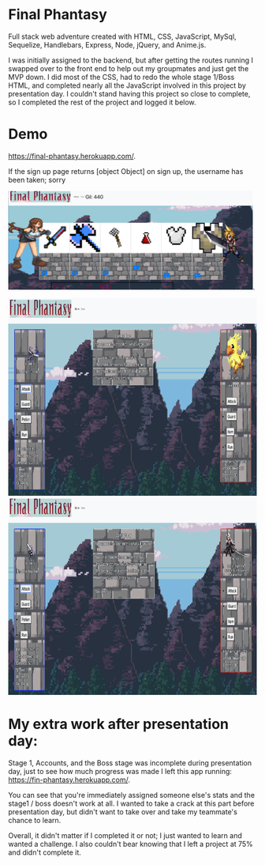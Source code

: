 # Final Phantasy
Full stack web adventure created with HTML, CSS, JavaScript, MySql, Sequelize, Handlebars, Express, Node, jQuery, and Anime.js. 

I was initially assigned to the backend, but after getting the routes running I swapped over to the front end to help out my groupmates and just get the MVP down. I did most of the CSS, had to redo the whole stage 1/Boss HTML, and completed nearly all the JavaScript involved in this project by presentation day. I couldn't stand having this project so close to complete, so I completed the rest of the project and logged it below. 

# Demo 

https://final-phantasy.herokuapp.com/.  

If the sign up page returns [object Object] on sign up, the username has been taken; sorry

<img src="https://github.com/EricGip/Final-phantasy/blob/master/images/StoreExample.png" alt="Store example" height="200">. 

<img src="https://github.com/EricGip/Final-phantasy/blob/master/images/ChocoboFightExample.png" alt="Fight and Strike Example" height="400">

<img src="https://github.com/EricGip/Final-phantasy/blob/master/images/BossFightExample.png" alt="Boss and Fall Example" height="400">  

# My extra work after presentation day:  

Stage 1, Accounts, and the Boss stage was incomplete during presentation day, just to see how much progress was made I left this app running: https://fin-phantasy.herokuapp.com/. 

You can see that you're immediately assigned someone else's stats and the stage1 / boss doesn't work at all. I wanted to take a crack at this part before presentation day, but didn't want to take over and take my teammate's chance to learn.

Overall, it didn't matter if I completed it or not; I just wanted to learn and wanted a challenge. I also couldn't bear knowing that I left a project at 75% and didn't complete it. 
